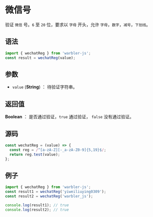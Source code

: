 <!--
 * @Author: 一尾流莺
 * @Description:微信号
 * @Date: 2021-09-13 18:18:23
 * @LastEditTime: 2023-08-24 18:12:32
 * @FilePath: \warbler-js\docs\guide\reg\微信号.md
-->

# 微信号

验证 `微信` 号。`6` 至 `20` 位，要求以 `字母` 开头，允许 `字母`，`数字`，`减号`，`下划线`。

## 语法

```js
import { wechatReg } from 'warbler-js';
const result = wechatReg(value);
```

## 参数

- `value` (**String**) ： 待验证字符串。

## 返回值

**Boolean** ： 是否通过验证，`true` 通过验证， `false` 没有通过验证。

## 源码

```js
const wechatReg = (value) => {
  const reg = /^[a-zA-Z][-_a-zA-Z0-9]{5,19}$/;
  return reg.test(value);
};
```

## 例子

```js
import { wechatReg } from 'warbler-js';
const result1 = wechatReg('yiweiliuying0309');
const result2 = wechatReg('warbler_js');

console.log(result1); // true
console.log(result2); // true
```
